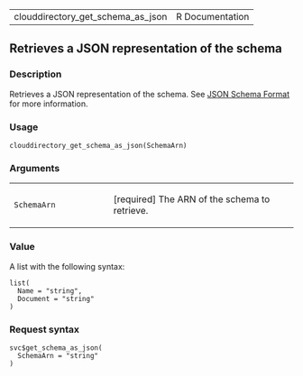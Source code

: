 <table style="width: 100%;">
<tbody>
<tr class="odd">
<td>clouddirectory_get_schema_as_json</td>
<td style="text-align: right;">R Documentation</td>
</tr>
</tbody>
</table>

## Retrieves a JSON representation of the schema

### Description

Retrieves a JSON representation of the schema. See [JSON Schema
Format](https://docs.aws.amazon.com/clouddirectory/latest/developerguide/schemas_jsonformat.html#schemas_json)
for more information.

### Usage

    clouddirectory_get_schema_as_json(SchemaArn)

### Arguments

<table>
<colgroup>
<col style="width: 35%" />
<col style="width: 65%" />
</colgroup>
<tbody>
<tr class="odd">
<td><code
id="clouddirectory_get_schema_as_json_:_SchemaArn">SchemaArn</code></td>
<td><p>[required] The ARN of the schema to retrieve.</p></td>
</tr>
</tbody>
</table>

### Value

A list with the following syntax:

    list(
      Name = "string",
      Document = "string"
    )

### Request syntax

    svc$get_schema_as_json(
      SchemaArn = "string"
    )
